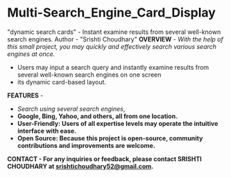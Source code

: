 # Multi-Search_Engine_Card_Display
"dynamic search cards" - Instant examine results from several well-known search engines.
Author - "Srishti Choudhary"
<b>OVERVIEW</b> - <i>With the help of this small project, you may quickly and effectively search various search engines at once.</i>
<ul>
          <li>Users may input a search query and instantly examine results from several well-known search engines on one screen</li>
          <li> its dynamic card-based layout.</li>
</ul>
          

<b>FEATURES</b> -<ul>
          <li><i>Search using several search engines</i>, </li>
          <li><b>Google, Bing, Yahoo, and others,<b> all from one location.</li>
          <li>User-Friendly: Users of all expertise levels may operate the intuitive interface with ease.</li>
          <li>Open Source: Because this project is open-source, community contributions and improvements are welcome.</li>
          </ul>

<b>CONTACT</b> - For any inquiries or feedback, please contact <b>SRISHTI CHOUDHARY</b> at <b>srishtichoudhary52@gmail.com.</b>
